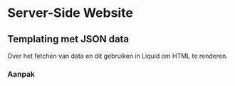 # Server-Side Website

## Templating met JSON data

Over het fetchen van data en dit gebruiken in Liquid om HTML te renderen.

### Aanpak



